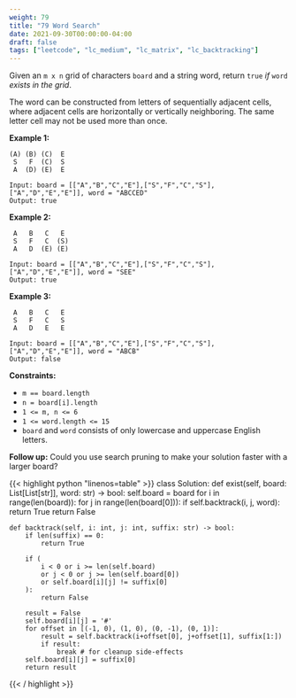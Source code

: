 ```yaml
---
weight: 79
title: "79 Word Search"
date: 2021-09-30T00:00:00-04:00
draft: false
tags: ["leetcode", "lc_medium", "lc_matrix", "lc_backtracking"]
---
```


Given an `m x n` grid of characters `board` and a string word, return `true` _if_ `word` _exists in the grid_.

The word can be constructed from letters of sequentially adjacent cells, where adjacent cells are horizontally or vertically neighboring. The same letter cell may not be used more than once.

**Example 1:**
```
(A) (B) (C)  E
 S   F  (C)  S
 A  (D) (E)  E

Input: board = [["A","B","C","E"],["S","F","C","S"],["A","D","E","E"]], word = "ABCCED"
Output: true
```
**Example 2:**
```
 A   B   C   E
 S   F   C  (S)
 A   D  (E) (E)

Input: board = [["A","B","C","E"],["S","F","C","S"],["A","D","E","E"]], word = "SEE"
Output: true
```
**Example 3:**
```
 A   B   C   E
 S   F   C   S
 A   D   E   E

Input: board = [["A","B","C","E"],["S","F","C","S"],["A","D","E","E"]], word = "ABCB"
Output: false
```

**Constraints:**
- `m == board.length`
- `n = board[i].length`
- `1 <= m, n <= 6`
- `1 <= word.length <= 15`
- `board` and `word` consists of only lowercase and uppercase English letters.

**Follow up:** Could you use search pruning to make your solution faster with a larger board?

<div class="tabs"></div>
<div class="tab-content">
<div id="python" class="lang">
{{< highlight python "linenos=table" >}}
class Solution:
    def exist(self, board: List[List[str]], word: str) -> bool:
        self.board = board
        for i in range(len(board)):
            for j in range(len(board[0])):
                if self.backtrack(i, j, word):
                    return True
        return False
        
    def backtrack(self, i: int, j: int, suffix: str) -> bool:
        if len(suffix) == 0:
            return True
        
        if (
            i < 0 or i >= len(self.board)
            or j < 0 or j >= len(self.board[0])
            or self.board[i][j] != suffix[0]
        ):
            return False
        
        result = False
        self.board[i][j] = '#'
        for offset in [(-1, 0), (1, 0), (0, -1), (0, 1)]:
            result = self.backtrack(i+offset[0], j+offset[1], suffix[1:])
            if result:
                break # for cleanup side-effects
        self.board[i][j] = suffix[0]
        return result
{{< / highlight >}}
</div>
</div>
